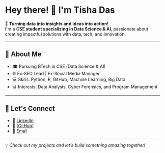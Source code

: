 # Hey there! 👋 I'm Tisha Das  

🚀 **Turning data into insights and ideas into action!**  
I'm a **CSE student specializing in Data Science & AI**, passionate about creating impactful solutions with data, tech, and innovation.  

---

## 🌟 **About Me**  
- 🎓 Pursuing BTech in CSE (Data Science & AI)  
- 🌐 Ex-SEO Lead | Ex-Social Media Manager  
- 💻 Skills: Python, R, GitHub, Machine Learning, Big Data  
- 📊 Interests: Data Analysis, Cyber Forensics, and Program Management  

---

## 📌 **Let's Connect**  
- 💼 [LinkedIn](https://www.linkedin.com/in/thetishadas/) 
- 💾 [[GitHub]](https://github.com/thetishadas)
- 📧 [Email](2112tishadas@gmail.com)  

---

💡 *Check out my projects and let’s build something amazing together!*  
